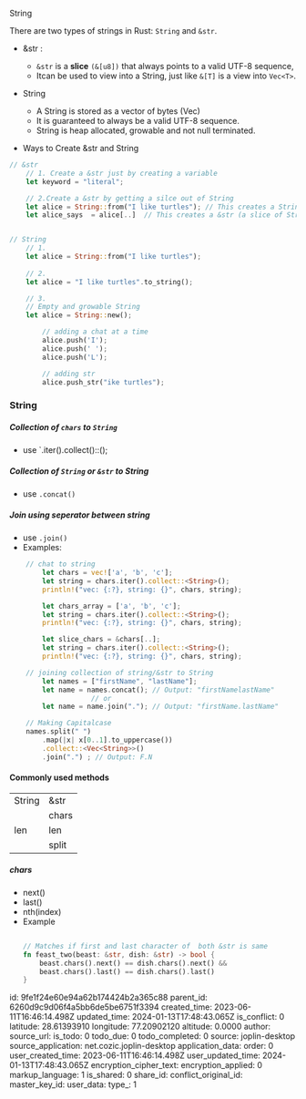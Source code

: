String

There are two types of strings in Rust: `String` and `&str`.
-  &str :
	- `&str` is a **slice** `(&[u8])` that always points to a valid UTF-8 sequence,
	- Itcan be used to view into a String, just like `&[T]` is a view into `Vec<T>`.


- String 
	- A String is stored as a vector of bytes (Vec<u8>)
    - It is guaranteed to always be a valid UTF-8 sequence.  
	- String is heap allocated, growable and not null terminated.

- Ways to Create &str and String
```rust
// &str
	// 1. Create a &str just by creating a variable
	let keyword = "literal";

	// 2.Create a &str by getting a silce out of String
	let alice = String::from("I like turtles"); // This creates a String
	let alice_says  = alice[..]  // This creates a &str (a slice of String)


// String
	// 1.
	let alice = String::from("I like turtles");
	
	// 2.
	let alice = "I like turtles".to_string();

	// 3.
	// Empty and growable String
	let alice = String::new();

		// adding a chat at a time
		alice.push('I');
		alice.push(' ');
		alice.push('L');

		// adding str
		alice.push_str("ike turtles");
```


### String
##### Collection of `chars` to `String`
- use `.iter().collect()::<String>();
##### Collection of `String` or `&str` to String
- use `.concat()`
##### Join using seperator between string
- use `.join()`
- Examples:
```rust
	// chat to string
		let chars = vec!['a', 'b', 'c'];
		let string = chars.iter().collect::<String>();
		println!("vec: {:?}, string: {}", chars, string);

		let chars_array = ['a', 'b', 'c'];
		let string = chars.iter().collect::<String>();
		println!("vec: {:?}, string: {}", chars, string);

		let slice_chars = &chars[..];
		let string = chars.iter().collect::<String>();
		println!("vec: {:?}, string: {}", chars, string);

	// joining collection of string/&str to String
		let names = ["firstName", "lastName"];
		let name = names.concat(); // Output: "firstNamelastName"
					// or
		let name = name.join("."); // Output: "firstName.lastName"

	// Making Capitalcase
    names.split(" ")
        .map(|x| x[0..1].to_uppercase())
        .collect::<Vec<String>>()
        .join(".") ; // Output: F.N

``` 

#### Commonly used methods
|||
|-|-|
|String|&str||
||chars|
|len|len|
||split|


##### chars
- next()
- last()
- nth(index)
- Example
	```rust
	
	// Matches if first and last character of  both &str is same
	fn feast_two(beast: &str, dish: &str) -> bool {
    	beast.chars().next() == dish.chars().next() && 
		beast.chars().last() == dish.chars().last()
	}
	```

id: 9fe1f24e60e94a62b174424b2a365c88
parent_id: 6260d9c9d06f4a5bb6de5be6751f3394
created_time: 2023-06-11T16:46:14.498Z
updated_time: 2024-01-13T17:48:43.065Z
is_conflict: 0
latitude: 28.61393910
longitude: 77.20902120
altitude: 0.0000
author: 
source_url: 
is_todo: 0
todo_due: 0
todo_completed: 0
source: joplin-desktop
source_application: net.cozic.joplin-desktop
application_data: 
order: 0
user_created_time: 2023-06-11T16:46:14.498Z
user_updated_time: 2024-01-13T17:48:43.065Z
encryption_cipher_text: 
encryption_applied: 0
markup_language: 1
is_shared: 0
share_id: 
conflict_original_id: 
master_key_id: 
user_data: 
type_: 1